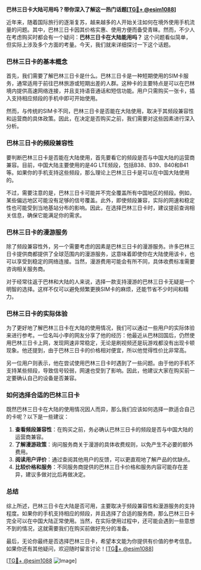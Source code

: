 **巴林三日卡大陆可用吗？带你深入了解这一热门话题[[TG💪+ @esim1088](https://t.me/s/esim1088)]**

近年来，随着国际旅行的逐渐复苏，越来越多的人开始关注如何在境外使用手机流量的问题。其中，巴林三日卡因其价格实惠、使用方便而备受青睐。然而，不少人在考虑购买时都会有一个疑问：**巴林三日卡在大陆能用吗？** 这个问题看似简单，但实际上涉及多个方面的考量。今天，我们就来详细探讨一下这个话题。

### 巴林三日卡的基本概念

首先，我们需要了解巴林三日卡是什么。巴林三日卡是一种短期使用的SIM卡服务，通常适用于前往巴林旅游或短期出差的人群。这种卡的主要特点是可以在巴林境内提供高速网络连接，并且支持语音通话和短信功能。用户只需购买一张卡，插入支持相应频段的手机中即可开始使用。

然而，与传统的SIM卡不同，巴林三日卡是否能在大陆使用，取决于其频段兼容性和运营商的具体政策。因此，在决定是否购买之前，我们需要对这些因素进行深入分析。

### 巴林三日卡的频段兼容性

要判断巴林三日卡是否能在大陆使用，首先要看它的频段是否与中国大陆的运营商兼容。目前，中国大陆主要使用的是4G LTE频段，包括B38、B39、B40和B41等。如果你的手机支持这些频段，那么理论上巴林三日卡是可以在中国大陆使用的。

不过，需要注意的是，巴林三日卡可能并不完全覆盖所有中国地区的频段。例如，某些偏远地区可能没有足够的信号覆盖。此外，即使频段兼容，实际的网速和稳定性也可能受到当地基站分布的影响。因此，在选择巴林三日卡时，建议提前查询相关信息，确保它能满足你的需求。

### 巴林三日卡的漫游服务

除了频段兼容性外，另一个需要考虑的因素是巴林三日卡的漫游服务。许多巴林三日卡提供商都提供了全球范围内的漫游服务，这意味着即使你在大陆使用该卡，也可以享受到稳定的网络连接。当然，漫游费用可能会有所不同，具体收费标准需要咨询相关服务商。

对于经常往返于巴林和大陆的人来说，选择一款支持漫游的巴林三日卡无疑是一个明智的选择。这样不仅可以避免频繁更换SIM卡的麻烦，还能节省不少时间和精力。

### 巴林三日卡的实际体验

为了更好地了解巴林三日卡在大陆的使用情况，我们可以通过一些用户的实际体验来进行参考。一位名叫小李的网友分享了他的经历：他最近从巴林回国后，仍然使用巴林三日卡上网，发现网速非常稳定，无论是刷视频还是玩游戏都没有出现卡顿现象。他还提到，由于巴林三日卡的价格相对便宜，所以他觉得性价比非常高。

另一位用户则表示，他在尝试使用巴林三日卡时遇到了一些问题。由于他的手机不支持某些频段，导致信号较弱，网速也受到了影响。因此，他建议大家在购买前一定要确认自己的设备是否兼容。

### 如何选择合适的巴林三日卡

既然巴林三日卡在大陆的使用情况因人而异，那么我们应该如何选择一款适合自己的卡呢？以下是一些建议：

1. **查看频段兼容性**：在购买之前，务必确认巴林三日卡的频段是否与中国大陆的运营商兼容。
2. **了解漫游政策**：询问服务商关于漫游的具体收费规则，以免产生不必要的额外费用。
3. **阅读用户评价**：通过查阅其他用户的反馈，可以更直观地了解产品的优缺点。
4. **比较价格和服务**：不同服务商提供的巴林三日卡价格和服务内容可能存在差异，建议多做对比后再做决定。

### 总结

综上所述，巴林三日卡在大陆是否可用，主要取决于频段兼容性和漫游服务的支持程度。如果你的手机支持相应的频段，并且选择了合适的服务商，那么巴林三日卡完全可以在中国大陆正常使用。当然，在实际使用过程中，还可能会遇到一些意想不到的情况，这就需要我们在购买前做好充分的准备。

最后，无论你最终是否选择巴林三日卡，希望本文能为你提供有价值的参考信息。如果你还有其他疑问，欢迎随时留言讨论！[[TG💪+ @esim1088](https://t.me/s/esim1088)] 

[[TG💪+ @esim1088](https://t.me/s/esim1088) ![Image](https://i.postimg.cc/4NQfJmqS/Snipaste-2025-05-13-00-14-12.png)]